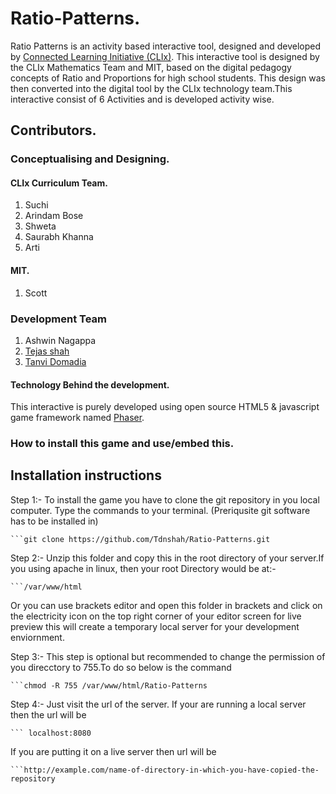 # Ratio-Patterns.

Ratio Patterns is an activity based interactive tool, designed and developed by [Connected Learning Initiative (CLIx)](https://clix.tiss.edu).
This interactive tool is designed by the CLIx Mathematics Team and MIT, based on the digital pedagogy concepts of Ratio and Proportions for high school students. This design was then converted into the digital tool by the CLIx technology team.This interactive consist of 6 Activities and is developed activity wise.

## Contributors.
    
### Conceptualising and Designing.

#### CLIx Curriculum Team.

1. Suchi
2. Arindam Bose
3. Shweta 
4. Saurabh Khanna
5. Arti

#### MIT.

1. Scott

### Development Team
1. Ashwin Nagappa
2. [Tejas shah](https://github.com/Tdnshah)
3. [Tanvi Domadia](https://github.com/tanvidom)

#### Technology Behind the development.

This interactive is purely developed using open source HTML5 & javascript game framework named [Phaser](https://phaser.io/).

### How to install this game and use/embed this.
 
## Installation instructions

Step 1:- To install the game you have to clone the git repository in you local computer. Type the commands to your terminal.
        (Preriqusite git software has to be installed in)
    
    ```git clone https://github.com/Tdnshah/Ratio-Patterns.git
    
Step 2:- Unzip this folder and copy this in the root directory of your server.If you using apache in linux, then your root Directory would be at:- 

    ```/var/www/html
    
Or you can use brackets editor and open this folder in brackets and click on the electricity icon on the top right corner of your editor screen for live preview this will create a temporary local server for your development enviornment.

Step 3:- This step is optional but recommended to change the permission of you direcctory to 755.To do so below is the command

    ```chmod -R 755 /var/www/html/Ratio-Patterns

Step 4:- Just visit the url of the server. If your are running a local server then the url will be 
    
    ``` localhost:8080
    
If you are putting it on a live server then url will be 

    ```http://example.com/name-of-directory-in-which-you-have-copied-the-repository